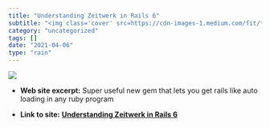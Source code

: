 ```yaml
---
title: "Understanding Zeitwerk in Rails 6"
subtitle: "<img class='cover' src=https://cdn-images-1.medium.com/fit/t/12000/8000/0*SSL_6pgT7UBO6X5F>"
category: "uncategorized"
tags: []
date: "2021-04-06"
type: "rain"
---
```

<img class="cover" src=https://cdn-images-1.medium.com/fit/t/12000/8000/0*SSL_6pgT7UBO6X5F>



* **Web site excerpt:** Super useful new gem that lets you get rails like auto loading in any ruby program

* **Link to site:** **[Understanding Zeitwerk in Rails 6](https://link.medium.com/4v0KyHERq0)**